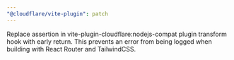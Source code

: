 ```yaml
---
"@cloudflare/vite-plugin": patch
---
```


Replace assertion in vite-plugin-cloudflare:nodejs-compat plugin transform hook with early return. This prevents an error from being logged when building with React Router and TailwindCSS.
